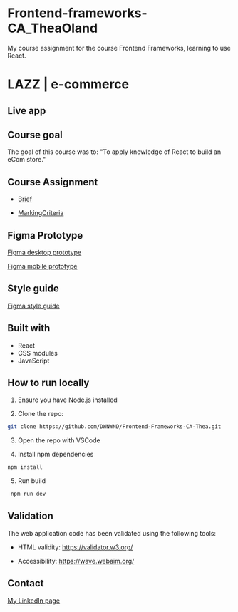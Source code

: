 # Frontend-frameworks-CA_TheaOland

My course assignment for the course Frontend Frameworks, learning to use React.


# LAZZ | e-commerce

<!-- ![app-screenshot](/docs/deployedSiteScreenshot_may2024.png) -->

## Live app

<!-- This project is deployed on [Netlify](https://dwnwnd.github.io/SemesterProject2_TheaOland/). -->

## Course goal

The goal of this course was to:
"To apply knowledge of React to build an eCom store."

## Course Assignment

- [Brief](/docs/Course-Assignment_Noroff-Front-end-Development.pdf)

- [MarkingCriteria](/docs/Marking-Criteria_Noroff-Front-end-Development.pdf)


## Figma Prototype

[Figma desktop prototype](https://www.figma.com/proto/QzLZFuN8ybhS6xqJFQsR46/Frontend-Frameworks-CA-Thea?page-id=221%3A10&node-id=221-18&node-type=frame&viewport=765%2C407%2C0.06&t=H0zHRhsvMLRCoYQt-1&scaling=scale-down-width&content-scaling=fixed)

[Figma mobile prototype](https://www.figma.com/proto/QzLZFuN8ybhS6xqJFQsR46/Frontend-Frameworks-CA-Thea?page-id=221%3A11&node-id=221-1023&node-type=frame&viewport=764%2C407%2C0.2&t=yCyrknLXVWTGlfj8-1&scaling=min-zoom&content-scaling=fixed)

## Style guide

[Figma style guide](https://www.figma.com/design/QzLZFuN8ybhS6xqJFQsR46/Frontend-Frameworks-CA-Thea?node-id=15-1037&t=jJszGtxma9Ic15CA-1)

## Built with

- React
- CSS modules
- JavaScript

## How to run locally

1. Ensure you have [Node.js](https://nodejs.org/) installed

2. Clone the repo:

```bash
git clone https://github.com/DWNWND/Frontend-Frameworks-CA-Thea.git
```

3. Open the repo with VSCode

4. Install npm dependencies

```bash
npm install
```

5. Run build

```bash
 npm run dev
```

## Validation

The web application code has been validated using the following tools:

- HTML validity: <https://validator.w3.org/>

- Accessibility: <https://wave.webaim.org/>


## Contact

[My LinkedIn page](https://www.linkedin.com/in/thea-oland-b38175139/)